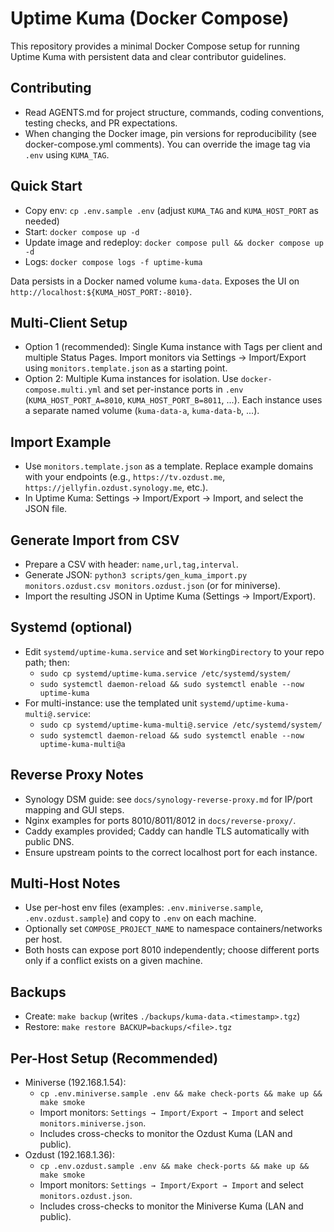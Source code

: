 # Uptime Kuma (Docker Compose)

This repository provides a minimal Docker Compose setup for running Uptime Kuma with persistent data and clear contributor guidelines.

## Contributing
- Read AGENTS.md for project structure, commands, coding conventions, testing checks, and PR expectations.
- When changing the Docker image, pin versions for reproducibility (see docker-compose.yml comments). You can override the image tag via `.env` using `KUMA_TAG`.

## Quick Start
- Copy env: `cp .env.sample .env` (adjust `KUMA_TAG` and `KUMA_HOST_PORT` as needed)
- Start: `docker compose up -d`
- Update image and redeploy: `docker compose pull && docker compose up -d`
- Logs: `docker compose logs -f uptime-kuma`

Data persists in a Docker named volume `kuma-data`. Exposes the UI on `http://localhost:${KUMA_HOST_PORT:-8010}`.

## Multi-Client Setup
- Option 1 (recommended): Single Kuma instance with Tags per client and multiple Status Pages. Import monitors via Settings → Import/Export using `monitors.template.json` as a starting point.
- Option 2: Multiple Kuma instances for isolation. Use `docker-compose.multi.yml` and set per-instance ports in `.env` (`KUMA_HOST_PORT_A=8010`, `KUMA_HOST_PORT_B=8011`, ...). Each instance uses a separate named volume (`kuma-data-a`, `kuma-data-b`, ...).

## Import Example
- Use `monitors.template.json` as a template. Replace example domains with your endpoints (e.g., `https://tv.ozdust.me`, `https://jellyfin.ozdust.synology.me`, etc.).
- In Uptime Kuma: Settings → Import/Export → Import, and select the JSON file.

## Generate Import from CSV
- Prepare a CSV with header: `name,url,tag,interval`.
- Generate JSON: `python3 scripts/gen_kuma_import.py monitors.ozdust.csv monitors.ozdust.json` (or for miniverse).
- Import the resulting JSON in Uptime Kuma (Settings → Import/Export).

## Systemd (optional)
- Edit `systemd/uptime-kuma.service` and set `WorkingDirectory` to your repo path; then:
  - `sudo cp systemd/uptime-kuma.service /etc/systemd/system/`
  - `sudo systemctl daemon-reload && sudo systemctl enable --now uptime-kuma`
- For multi-instance: use the templated unit `systemd/uptime-kuma-multi@.service`:
  - `sudo cp systemd/uptime-kuma-multi@.service /etc/systemd/system/`
  - `sudo systemctl daemon-reload && sudo systemctl enable --now uptime-kuma-multi@a`

## Reverse Proxy Notes
- Synology DSM guide: see `docs/synology-reverse-proxy.md` for IP/port mapping and GUI steps.
- Nginx examples for ports 8010/8011/8012 in `docs/reverse-proxy/`.
- Caddy examples provided; Caddy can handle TLS automatically with public DNS.
- Ensure upstream points to the correct localhost port for each instance.

## Multi-Host Notes
- Use per-host env files (examples: `.env.miniverse.sample`, `.env.ozdust.sample`) and copy to `.env` on each machine.
- Optionally set `COMPOSE_PROJECT_NAME` to namespace containers/networks per host.
- Both hosts can expose port 8010 independently; choose different ports only if a conflict exists on a given machine.

## Backups
- Create: `make backup` (writes `./backups/kuma-data.<timestamp>.tgz`)
- Restore: `make restore BACKUP=backups/<file>.tgz`

## Per-Host Setup (Recommended)
- Miniverse (192.168.1.54):
  - `cp .env.miniverse.sample .env && make check-ports && make up && make smoke`
  - Import monitors: `Settings → Import/Export → Import` and select `monitors.miniverse.json`.
  - Includes cross-checks to monitor the Ozdust Kuma (LAN and public).
- Ozdust (192.168.1.36):
  - `cp .env.ozdust.sample .env && make check-ports && make up && make smoke`
  - Import monitors: `Settings → Import/Export → Import` and select `monitors.ozdust.json`.
  - Includes cross-checks to monitor the Miniverse Kuma (LAN and public).
